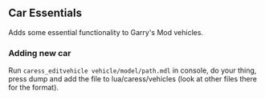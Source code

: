 ## Car Essentials

Adds some essential functionality to Garry's Mod vehicles.

### Adding new car
Run `caress_editvehicle vehicle/model/path.mdl` in console, do your thing, press dump and add the file to lua/caress/vehicles (look at other files there for the format).